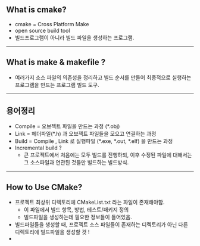 ## What is cmake? 

* cmake = Cross Platform Make 
* open source build tool
* 빌드프로그램이 아니라 빌드 파일을 생성하는 프로그램.

<hr>

## What is make & makefile ? 

* 여러가지 소스 파일의 의존성을 정리하고 빌드 순서를 만들어 
최종적으로 실행하는 프로그램을 만드는 프로그램 빌드 도구.

<hr>

## 용어정리 

* Compile = 오브젝트 파일을 만드는 과정 (*.obj)
* Link = 헤더파일(*.h) 과 오브젝트 파일들을 모으고 연결하는 과정
* Build = Compile , Link 로 실행파일 (*.exe, *.out, *.elf) 을 만드는 과정
* Incremental build ?
    * 큰 프로젝트에서 처음에는 모두 빌드를 진행하되, 
    이후 수정된 파일에 대해서는 그 소스파일과 연관된 것들만 빌드하는 빌드방식.

<hr>

## How to Use CMake? 

* 프로젝트 최상위 디렉토리에 CMakeList.txt 라는 파일이 존재해야함.
   * 이 파일에서 빌드 항목, 방법, 테스트/패키지 정의
   * 빌드파일을 생성하는데 필요한 정보들이 들어있음.
* 빌드파일들을 생성할 때, 
프로젝트 소스 파일들이 존재하는 디렉토리가 아닌 다른 디렉토리에 
빌드파일을 생성할 것 !
* 

